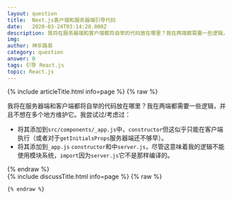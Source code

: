 ```yaml
---
layout: question
title:  Next.js客户端和服务器端引导代码
date:   2020-03-24T03:14:28.000Z
description: 我将在服务器端和客户端都将自举的代码放在哪里？我在两端都需要一些逻辑，并且不想在多个地方维护它。我尝试过/考虑过：将其添加到src/componen...
img: 
author: 神乐路易
category: question
answer: 0
tags: 引导 React.js
topic: React.js
---
```

<div class="article-root">
  <div class="article">
    {% include articleTitle.html info=page %}
    {% raw %}
    <div class="article-content"><p><font style="vertical-align: inherit;"><font style="vertical-align: inherit;">我将在服务器端和客户端都将自举的代码放在哪里？</font><font style="vertical-align: inherit;">我在两端都需要一些逻辑，并且不想在多个地方维护它。</font><font style="vertical-align: inherit;">我尝试过/考虑过：</font></font></p>

<ul>
<li><font style="vertical-align: inherit;"><font style="vertical-align: inherit;">将其添加到</font></font><code>src/components/_app.js</code><font style="vertical-align: inherit;"><font style="vertical-align: inherit;">中，</font></font><code>constructor</code><font style="vertical-align: inherit;"><font style="vertical-align: inherit;">但这似乎只能在客户端执行（或者对于</font></font><code>getInitialsProps</code><font style="vertical-align: inherit;"><font style="vertical-align: inherit;">服务器端还</font><font style="vertical-align: inherit;">不够早</font><font style="vertical-align: inherit;">）。</font></font></li>
<li><font style="vertical-align: inherit;"><font style="vertical-align: inherit;">将其添加到</font></font><code>_app.js</code> <code>constructor</code><font style="vertical-align: inherit;"><font style="vertical-align: inherit;">和中</font></font><code>server.js</code><font style="vertical-align: inherit;"><font style="vertical-align: inherit;">，尽管这意味着我的逻辑不能使用模块系统，</font></font><code>import</code><font style="vertical-align: inherit;"><font style="vertical-align: inherit;">因为</font></font><code>server.js</code><font style="vertical-align: inherit;"><font style="vertical-align: inherit;">它不是那样编译的。</font></font></li>
</ul></div>
    {% endraw %}
  </div>

  <div class="discuss-wrapper">
    {% include discussTitle.html info=page %}
    {% raw %}
    
    {% endraw %}
  </div>
<div>
